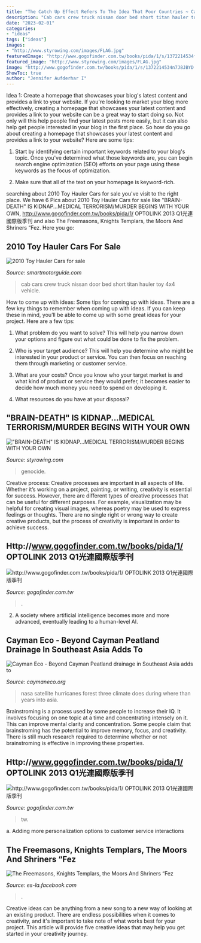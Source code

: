 ```yaml
---
title: "The Catch Up Effect Refers To The Idea That Poor Countries ~ Cab Cars Crew Truck Nissan Door Bed Short Titan Hauler Toy 4x4 Vehicle"
description: "Cab cars crew truck nissan door bed short titan hauler toy 4x4 vehicle"
date: "2023-02-01"
categories:
- "ideas"
tags: ["ideas"]
images:
- "http://www.styrowing.com/images/FLAG.jpg"
featuredImage: "http://www.gogofinder.com.tw/books/pida/1/s/1372214534fkvtRm8r.jpg"
featured_image: "http://www.styrowing.com/images/FLAG.jpg"
image: "http://www.gogofinder.com.tw/books/pida/1/s/1372214534n7J8JBYD.jpg"
ShowToc: true
author: "Jennifer Aufderhar I"
---
```



Idea 1: Create a homepage that showcases your blog's latest content and provides a link to your website.
If you're looking to market your blog more effectively, creating a homepage that showcases your latest content and provides a link to your website can be a great way to start doing so. Not only will this help people find your latest posts more easily, but it can also help get people interested in your blog in the first place. So how do you go about creating a homepage that showcases your latest content and provides a link to your website? Here are some tips:
1. Start by identifying certain important keywords related to your blog's topic. Once you've determined what those keywords are, you can begin search engine optimization (SEO) efforts on your page using these keywords as the focus of optimization.

2. Make sure that all of the text on your homepage is keyword-rich.

	

		
searching about 2010 Toy Hauler Cars for sale you've visit to the right place. We have 6 Pics about 2010 Toy Hauler Cars for sale like &quot;BRAIN-DEATH&quot; IS KIDNAP...MEDICAL TERRORISM/MURDER BEGINS WITH YOUR OWN, http://www.gogofinder.com.tw/books/pida/1/ OPTOLINK 2013 Q1光連國際版季刊 and also The Freemasons, Knights Templars, the Moors And Shriners “Fez. Here you go:
		
    
## 2010 Toy Hauler Cars For Sale

<img loading=lazy src="http://img.scgpix.com/listimg/img1_1015/04/img_ghU7kjhRXs.jpg" onerror="this.onerror=null;this.src='https://tse4.mm.bing.net/th?id=OIP.UbQuNxQ96tMHVWqtcg1WDQHaFj&amp;pid=15.1';" alt="2010 Toy Hauler Cars for sale">

_Source: smartmotorguide.com_

>cab cars crew truck nissan door bed short titan hauler toy 4x4 vehicle. 

	

How to come up with ideas: Some tips for coming up with ideas.
There are a few key things to remember when coming up with ideas. If you can keep these in mind, you’ll be able to come up with some great ideas for your project. Here are a few tips:
1. What problem do you want to solve? This will help you narrow down your options and figure out what could be done to fix the problem.

2. Who is your target audience? This will help you determine who might be interested in your product or service. You can then focus on reaching them through marketing or customer service.

3. What are your costs? Once you know who your target market is and what kind of product or service they would prefer, it becomes easier to decide how much money you need to spend on developing it.

4. What resources do you have at your disposal?

    
## &quot;BRAIN-DEATH&quot; IS KIDNAP...MEDICAL TERRORISM/MURDER BEGINS WITH YOUR OWN

<img loading=lazy src="http://www.styrowing.com/images/FLAG.jpg" onerror="this.onerror=null;this.src='https://tse3.mm.bing.net/th?id=OIP.7RVcpMx4POLA9dth-JNMIgAAAA&amp;pid=15.1';" alt="&quot;BRAIN-DEATH&quot; IS KIDNAP...MEDICAL TERRORISM/MURDER BEGINS WITH YOUR OWN">

_Source: styrowing.com_

>genocide. 

	

Creative process:
Creative processes are important in all aspects of life. Whether it’s working on a project, painting, or writing, creativity is essential for success. However, there are different types of creative processes that can be useful for different purposes. For example, visualization may be helpful for creating visual images, whereas poetry may be used to express feelings or thoughts. There are no single right or wrong way to create creative products, but the process of creativity is important in order to achieve success.

    
## Http://www.gogofinder.com.tw/books/pida/1/ OPTOLINK 2013 Q1光連國際版季刊

<img loading=lazy src="http://www.gogofinder.com.tw/books/pida/1/s/1372214534fkvtRm8r.jpg" onerror="this.onerror=null;this.src='https://tse1.mm.bing.net/th?id=OIP.CXHsW7k3OsDFcXy-oJ0fjgHaKf&amp;pid=15.1';" alt="http://www.gogofinder.com.tw/books/pida/1/ OPTOLINK 2013 Q1光連國際版季刊">

_Source: gogofinder.com.tw_

>. 

	

2. A society where artificial intelligence becomes more and more advanced, eventually leading to a human-level AI. 

    
## Cayman Eco - Beyond Cayman Peatland Drainage In Southeast Asia Adds To

<img loading=lazy src="https://caymaneco.org/yahoo_site_admin/assets/images/Satellite_of_3_Hurricanes_-_Photograph_VIIRS-Suomi_NPP-NASA.306230054_std.jpg" onerror="this.onerror=null;this.src='https://tse4.mm.bing.net/th?id=OIP.cafIIuXrDIZYI6nTdgQB7QHaE7&amp;pid=15.1';" alt="Cayman Eco - Beyond Cayman Peatland drainage in Southeast Asia adds to">

_Source: caymaneco.org_

>nasa satellite hurricanes forest three climate does during where than years into asia. 

	

Brainstroming is a process used by some people to increase their IQ. It involves focusing on one topic at a time and concentrating intensely on it. This can improve mental clarity and concentration. Some people claim that brainstroming has the potential to improve memory, focus, and creativity. There is still much research required to determine whether or not brainstroming is effective in improving these properties.

    
## Http://www.gogofinder.com.tw/books/pida/1/ OPTOLINK 2013 Q1光連國際版季刊

<img loading=lazy src="http://www.gogofinder.com.tw/books/pida/1/s/1372214534n7J8JBYD.jpg" onerror="this.onerror=null;this.src='https://tse2.mm.bing.net/th?id=OIP.h0AZXehKQtpjElhE_NC1aQHaKf&amp;pid=15.1';" alt="http://www.gogofinder.com.tw/books/pida/1/ OPTOLINK 2013 Q1光連國際版季刊">

_Source: gogofinder.com.tw_

>tw. 

	

a. Adding more personalization options to customer service interactions 

    
## The Freemasons, Knights Templars, The Moors And Shriners “Fez

<img loading=lazy src="https://lookaside.fbsbx.com/lookaside/crawler/media/?media_id=448453825584283" onerror="this.onerror=null;this.src='https://tse2.mm.bing.net/th?id=OIP.uBXw0monCd0Io-zP3Yk8qwHaJY&amp;pid=15.1';" alt="The Freemasons, Knights Templars, the Moors And Shriners “Fez">

_Source: es-la.facebook.com_

>. 

	

Creative ideas can be anything from a new song to a new way of looking at an existing product. There are endless possibilities when it comes to creativity, and it's important to take note of what works best for your project. This article will provide five creative ideas that may help you get started in your creativity journey.

